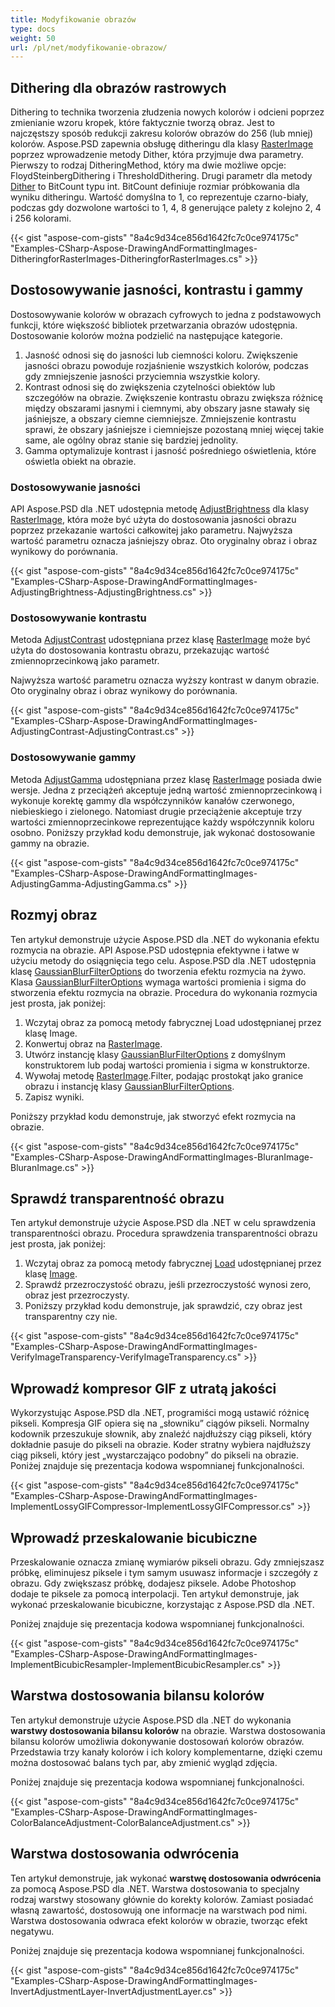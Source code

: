 ```yaml
---
title: Modyfikowanie obrazów
type: docs
weight: 50
url: /pl/net/modyfikowanie-obrazow/
---
```


## **Dithering dla obrazów rastrowych**
Dithering to technika tworzenia złudzenia nowych kolorów i odcieni poprzez zmienianie wzoru kropek, które faktycznie tworzą obraz. Jest to najczęstszy sposób redukcji zakresu kolorów obrazów do 256 (lub mniej) kolorów. Aspose.PSD zapewnia obsługę ditheringu dla klasy [RasterImage](https://reference.aspose.com/psd/net/aspose.psd/rasterimage) poprzez wprowadzenie metody Dither, która przyjmuje dwa parametry. Pierwszy to rodzaj DitheringMethod, który ma dwie możliwe opcje: FloydSteinbergDithering i ThresholdDithering. Drugi parametr dla metody [Dither](https://reference.aspose.com/psd/net/aspose.psd/rasterimage/methods/dither) to BitCount typu int. BitCount definiuje rozmiar próbkowania dla wyniku ditheringu. Wartość domyślna to 1, co reprezentuje czarno-biały, podczas gdy dozwolone wartości to 1, 4, 8 generujące palety z kolejno 2, 4 i 256 kolorami.

{{< gist "aspose-com-gists" "8a4c9d34ce856d1642fc7c0ce974175c" "Examples-CSharp-Aspose-DrawingAndFormattingImages-DitheringforRasterImages-DitheringforRasterImages.cs" >}}

## **Dostosowywanie jasności, kontrastu i gammy**
Dostosowywanie kolorów w obrazach cyfrowych to jedna z podstawowych funkcji, które większość bibliotek przetwarzania obrazów udostępnia. Dostosowanie kolorów można podzielić na następujące kategorie.

1. Jasność odnosi się do jasności lub ciemności koloru. Zwiększenie jasności obrazu powoduje rozjaśnienie wszystkich kolorów, podczas gdy zmniejszenie jasności przyciemnia wszystkie kolory.
1. Kontrast odnosi się do zwiększenia czytelności obiektów lub szczegółów na obrazie. Zwiększenie kontrastu obrazu zwiększa różnicę między obszarami jasnymi i ciemnymi, aby obszary jasne stawały się jaśniejsze, a obszary ciemne ciemniejsze. Zmniejszenie kontrastu sprawi, że obszary jaśniejsze i ciemniejsze pozostaną mniej więcej takie same, ale ogólny obraz stanie się bardziej jednolity.
1. Gamma optymalizuje kontrast i jasność pośredniego oświetlenia, które oświetla obiekt na obrazie.
### **Dostosowywanie jasności**
API Aspose.PSD dla .NET udostępnia metodę [AdjustBrightness](https://reference.aspose.com/psd/net/aspose.psd/rasterimage/methods/adjustbrightness) dla klasy [RasterImage](https://reference.aspose.com/psd/net/aspose.psd/rasterimage), która może być użyta do dostosowania jasności obrazu poprzez przekazanie wartości całkowitej jako parametru. Najwyższa wartość parametru oznacza jaśniejszy obraz. Oto oryginalny obraz i obraz wynikowy do porównania.

{{< gist "aspose-com-gists" "8a4c9d34ce856d1642fc7c0ce974175c" "Examples-CSharp-Aspose-DrawingAndFormattingImages-AdjustingBrightness-AdjustingBrightness.cs" >}}

### **Dostosowywanie kontrastu**
Metoda [AdjustContrast](https://reference.aspose.com/psd/net/aspose.psd/rasterimage/methods/adjustcontrast) udostępniana przez klasę [RasterImage](https://reference.aspose.com/psd/net/aspose.psd/rasterimage) może być użyta do dostosowania kontrastu obrazu, przekazując wartość zmiennoprzecinkową jako parametr.

Najwyższa wartość parametru oznacza wyższy kontrast w danym obrazie. Oto oryginalny obraz i obraz wynikowy do porównania.

{{< gist "aspose-com-gists" "8a4c9d34ce856d1642fc7c0ce974175c" "Examples-CSharp-Aspose-DrawingAndFormattingImages-AdjustingContrast-AdjustingContrast.cs" >}}

### **Dostosowywanie gammy**
Metoda [AdjustGamma](https://reference.aspose.com/psd/net/aspose.psd/rasterimage/methods/adjustgamma) udostępniana przez klasę [RasterImage](https://reference.aspose.com/psd/net/aspose.psd/rasterimage) posiada dwie wersje. Jedna z przeciążeń akceptuje jedną wartość zmiennoprzecinkową i wykonuje korektę gammy dla współczynników kanałów czerwonego, niebieskiego i zielonego. Natomiast drugie przeciążenie akceptuje trzy wartości zmiennoprzecinkowe reprezentujące każdy współczynnik koloru osobno. Poniższy przykład kodu demonstruje, jak wykonać dostosowanie gammy na obrazie.

{{< gist "aspose-com-gists" "8a4c9d34ce856d1642fc7c0ce974175c" "Examples-CSharp-Aspose-DrawingAndFormattingImages-AdjustingGamma-AdjustingGamma.cs" >}}

## **Rozmyj obraz**
Ten artykuł demonstruje użycie Aspose.PSD dla .NET do wykonania efektu rozmycia na obrazie. API Aspose.PSD udostępnia efektywne i łatwe w użyciu metody do osiągnięcia tego celu. Aspose.PSD dla .NET udostępnia klasę [GaussianBlurFilterOptions](https://reference.aspose.com/psd/net/aspose.psd.imagefilters.filteroptions/gaussianblurfilteroptions) do tworzenia efektu rozmycia na żywo. Klasa [GaussianBlurFilterOptions](https://reference.aspose.com/psd/net/aspose.psd.imagefilters.filteroptions/gaussianblurfilteroptions) wymaga wartości promienia i sigma do stworzenia efektu rozmycia na obrazie. Procedura do wykonania rozmycia jest prosta, jak poniżej:

1. Wczytaj obraz za pomocą metody fabrycznej Load udostępnianej przez klasę Image.
1. Konwertuj obraz na [RasterImage](https://reference.aspose.com/psd/net/aspose.psd/rasterimage).
1. Utwórz instancję klasy [GaussianBlurFilterOptions](https://reference.aspose.com/psd/net/aspose.psd.imagefilters.filteroptions/gaussianblurfilteroptions) z domyślnym konstruktorem lub podaj wartości promienia i sigma w konstruktorze.
1. Wywołaj metodę [RasterImage](https://reference.aspose.com/psd/net/aspose.psd/rasterimage).Filter, podając prostokąt jako granice obrazu i instancję klasy [GaussianBlurFilterOptions](https://reference.aspose.com/psd/net/aspose.psd.imagefilters.filteroptions/gaussianblurfilteroptions).
1. Zapisz wyniki.

Poniższy przykład kodu demonstruje, jak stworzyć efekt rozmycia na obrazie.

{{< gist "aspose-com-gists" "8a4c9d34ce856d1642fc7c0ce974175c" "Examples-CSharp-Aspose-DrawingAndFormattingImages-BluranImage-BluranImage.cs" >}}

## **Sprawdź transparentność obrazu**
Ten artykuł demonstruje użycie Aspose.PSD dla .NET w celu sprawdzenia transparentności obrazu. Procedura sprawdzenia transparentności obrazu jest prosta, jak poniżej:

1. Wczytaj obraz za pomocą metody fabrycznej [Load](https://reference.aspose.com/psd/net/aspose.psd/image/load/methods/2) udostępnianej przez klasę [Image](https://reference.aspose.com/psd/net/aspose.psd/image).
1. Sprawdź przezroczystość obrazu, jeśli przezroczystość wynosi zero, obraz jest przezroczysty.
1. Poniższy przykład kodu demonstruje, jak sprawdzić, czy obraz jest transparentny czy nie.

{{< gist "aspose-com-gists" "8a4c9d34ce856d1642fc7c0ce974175c" "Examples-CSharp-Aspose-DrawingAndFormattingImages-VerifyImageTransparency-VerifyImageTransparency.cs" >}}

## **Wprowadź kompresor GIF z utratą jakości**
Wykorzystując Aspose.PSD dla .NET, programiści mogą ustawić różnicę pikseli. Kompresja GIF opiera się na „słowniku” ciągów pikseli. Normalny kodownik przeszukuje słownik, aby znaleźć najdłuższy ciąg pikseli, który dokładnie pasuje do pikseli na obrazie. Koder stratny wybiera najdłuższy ciąg pikseli, który jest „wystarczająco podobny” do pikseli na obrazie. Poniżej znajduje się prezentacja kodowa wspomnianej funkcjonalności.

{{< gist "aspose-com-gists" "8a4c9d34ce856d1642fc7c0ce974175c" "Examples-CSharp-Aspose-DrawingAndFormattingImages-ImplementLossyGIFCompressor-ImplementLossyGIFCompressor.cs" >}}

## **Wprowadź przeskalowanie bicubiczne**
Przeskalowanie oznacza zmianę wymiarów pikseli obrazu. Gdy zmniejszasz próbkę, eliminujesz piksele i tym samym usuwasz informacje i szczegóły z obrazu. Gdy zwiększasz próbkę, dodajesz piksele. Adobe Photoshop dodaje te piksele za pomocą interpolacji. Ten artykuł demonstruje, jak wykonać przeskalowanie bicubiczne, korzystając z Aspose.PSD dla .NET.

Poniżej znajduje się prezentacja kodowa wspomnianej funkcjonalności.

{{< gist "aspose-com-gists" "8a4c9d34ce856d1642fc7c0ce974175c" "Examples-CSharp-Aspose-DrawingAndFormattingImages-ImplementBicubicResampler-ImplementBicubicResampler.cs" >}}

## **Warstwa dostosowania bilansu kolorów**
Ten artykuł demonstruje użycie Aspose.PSD dla .NET do wykonania **warstwy dostosowania bilansu kolorów** na obrazie. Warstwa dostosowania bilansu kolorów umożliwia dokonywanie dostosowań kolorów obrazów. Przedstawia trzy kanały kolorów i ich kolory komplementarne, dzięki czemu można dostosować balans tych par, aby zmienić wygląd zdjęcia.

Poniżej znajduje się prezentacja kodowa wspomnianej funkcjonalności.

{{< gist "aspose-com-gists" "8a4c9d34ce856d1642fc7c0ce974175c" "Examples-CSharp-Aspose-DrawingAndFormattingImages-ColorBalanceAdjustment-ColorBalanceAdjustment.cs" >}}

## **Warstwa dostosowania odwrócenia**
Ten artykuł demonstruje, jak wykonać **warstwę dostosowania odwrócenia** za pomocą Aspose.PSD dla .NET. Warstwa dostosowania to specjalny rodzaj warstwy stosowany głównie do korekty kolorów. Zamiast posiadać własną zawartość, dostosowują one informacje na warstwach pod nimi. Warstwa dostosowania odwraca efekt kolorów w obrazie, tworząc efekt negatywu.

Poniżej znajduje się prezentacja kodowa wspomnianej funkcjonalności.

{{< gist "aspose-com-gists" "8a4c9d34ce856d1642fc7c0ce974175c" "Examples-CSharp-Aspose-DrawingAndFormattingImages-InvertAdjustmentLayer-InvertAdjustmentLayer.cs" >}}
